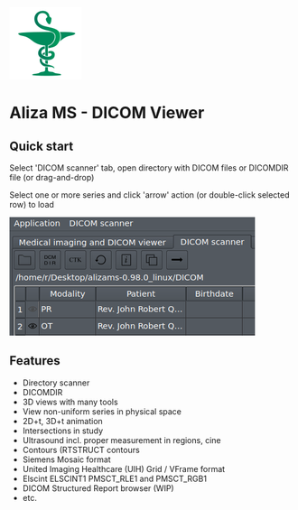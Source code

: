 ![Aliza MS](alizams/package/archive/install_menu/icons/hicolor/128x128/apps/alizams.png)

Aliza MS - DICOM Viewer
=======================

Quick start
-----------

Select 'DICOM scanner' tab, open directory with DICOM files or DICOMDIR file (or drag-and-drop)

Select one or more series and click 'arrow' action (or double-click selected row) to load


![Open](alizams/package/art/start0.png)



Features
--------
 * Directory scanner
 * DICOMDIR
 * 3D views with many tools
 * View non-uniform series in physical space
 * 2D+t, 3D+t animation
 * Intersections in study
 * Ultrasound incl. proper measurement in regions, cine
 * Contours (RTSTRUCT contours
 * Siemens Mosaic format
 * United Imaging Healthcare (UIH) Grid / VFrame format
 * Elscint ELSCINT1 PMSCT_RLE1 and PMSCT_RGB1
 * DICOM Structured Report browser (WIP)
 * etc.
